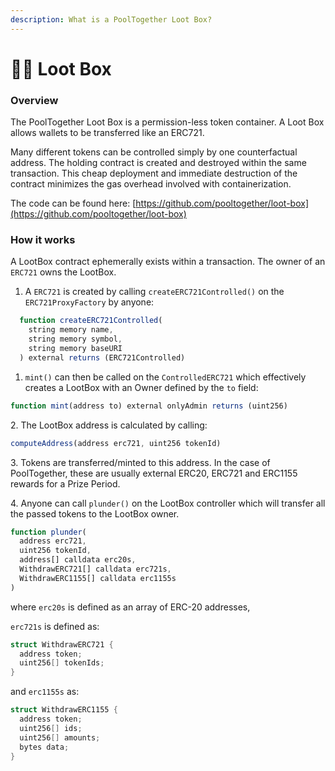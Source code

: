 ```yaml
---
description: What is a PoolTogether Loot Box?
---
```


# 🏴‍☠️ Loot Box

### Overview

The PoolTogether Loot Box is a permission-less token container. A Loot Box allows wallets to be transferred like an ERC721.

Many different tokens can be controlled simply by one counterfactual address. The holding contract is created and destroyed within the same transaction. This cheap deployment and immediate destruction of the contract minimizes the gas overhead involved with containerization.

The code can be found here: [https://github.com/pooltogether/loot-box](https://github.com/pooltogether/loot-box)

### How it works

A LootBox contract ephemerally exists within a transaction. The owner of an `ERC721` owns the LootBox.

1. A `ERC721` is created by calling `createERC721Controlled()` on the `ERC721ProxyFactory` by anyone:

```javascript
  function createERC721Controlled(
    string memory name,
    string memory symbol,
    string memory baseURI
  ) external returns (ERC721Controlled)
```

1. `mint()` can then be called on the `ControlledERC721` which effectively creates a LootBox with an Owner defined by the `to` field:

```javascript
function mint(address to) external onlyAdmin returns (uint256)
```

2\. The LootBox address is calculated by calling:&#x20;

```javascript
computeAddress(address erc721, uint256 tokenId)
```

3\. Tokens are transferred/minted to this address. In the case of PoolTogether, these are usually external ERC20, ERC721 and ERC1155 rewards for a Prize Period.

4\. Anyone can call `plunder()` on the LootBox controller which will transfer all the passed tokens to the LootBox owner.

```javascript
function plunder(
  address erc721,
  uint256 tokenId,
  address[] calldata erc20s,
  WithdrawERC721[] calldata erc721s,
  WithdrawERC1155[] calldata erc1155s
)
```

where `erc20s` is defined as an array of ERC-20 addresses,

`erc721s` is defined as:

```c
struct WithdrawERC721 {
  address token;
  uint256[] tokenIds;
}
```

and `erc1155s` as:

```c
struct WithdrawERC1155 {
  address token;
  uint256[] ids;
  uint256[] amounts;
  bytes data;
}
```

